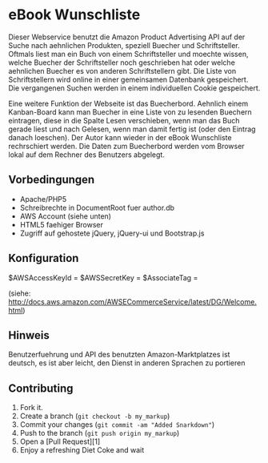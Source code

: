 eBook Wunschliste
=================

Dieser Webservice benutzt die Amazon Product Advertising API auf der
Suche nach aehnlichen Produkten, speziell Buecher und Schriftsteller.
Oftmals liest man ein Buch von einem Schriftsteller und moechte 
wissen, welche Buecher der Schriftsteller noch geschrieben hat oder
welche aehnlichen Buecher es von anderen Schriftstellern gibt.
Die Liste von Schriftstellern wird online in einer gemeinsamen
Datenbank gespeichert. Die vergangenen Suchen werden in einem
individuellen Cookie gespeichert.

Eine weitere Funktion der Webseite ist das Buecherbord. Aehnlich
einem Kanban-Board kann man Buecher in eine Liste von zu lesenden
Buechern eintragen, diese in die Spalte Lesen verschieben, wenn man 
das Buch gerade liest und nach Gelesen, wenn man damit fertig ist 
(oder den Eintrag danach loeschen). Der Autor kann wieder in der
eBook Wunschliste rechrschiert werden. 
Die Daten zum Buecherbord werden vom Browser lokal auf dem Rechner
des Benutzers abgelegt.


Vorbedingungen
--------------
- Apache/PHP5
- Schreibrechte in DocumentRoot fuer author.db
- AWS Account (siehe unten)
- HTML5 faehiger Browser
- Zugriff auf gehostete jQuery, jQuery-ui und Bootstrap.js

Konfiguration
-------------

$AWSAccessKeyId  = <Amazon WebService Access Key>
$AWSSecretKey    = <Amazon WebService Secret Key>
$AssociateTag    = <Amazon WebService AssociateTag>

(siehe: http://docs.aws.amazon.com/AWSECommerceService/latest/DG/Welcome.html)

Hinweis
-------

Benutzerfuehrung und API des benutzten Amazon-Marktplatzes ist deutsch,
es ist aber leicht, den Dienst in anderen Sprachen zu portieren



Contributing
------------

1. Fork it.
2. Create a branch (`git checkout -b my_markup`)
3. Commit your changes (`git commit -am "Added Snarkdown"`)
4. Push to the branch (`git push origin my_markup`)
5. Open a [Pull Request][1]
6. Enjoy a refreshing Diet Coke and wait

